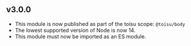 ## v3.0.0

- This module is now published as part of the toisu scope: `@toisu/body`
- The lowest supported version of Node is now 14.
- This module must now be imported as an ES module.
